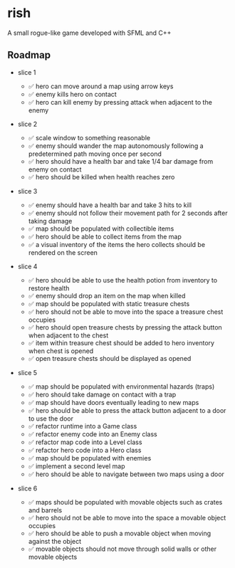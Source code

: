 # rish

A small rogue-like game developed with SFML and C++

## Roadmap

- slice 1

  - ✅ hero can move around a map using arrow keys
  - ✅ enemy kills hero on contact
  - ✅ hero can kill enemy by pressing attack when adjacent to the enemy

- slice 2

  - ✅ scale window to something reasonable
  - ✅ enemy should wander the map autonomously following a predetermined path moving once per second
  - ✅ hero should have a health bar and take 1/4 bar damage from enemy on contact
  - ✅ hero should be killed when health reaches zero

- slice 3

  - ✅ enemy should have a health bar and take 3 hits to kill
  - ✅ enemy should not follow their movement path for 2 seconds after taking damage
  - ✅ map should be populated with collectible items
  - ✅ hero should be able to collect items from the map
  - ✅ a visual inventory of the items the hero collects should be rendered on the screen

- slice 4

  - ✅ hero should be able to use the health potion from inventory to restore health
  - ✅ enemy should drop an item on the map when killed
  - ✅ map should be populated with static treasure chests
  - ✅ hero should not be able to move into the space a treasure chest occupies
  - ✅ hero should open treasure chests by pressing the attack button when adjacent to the chest
  - ✅ item within treasure chest should be added to hero inventory when chest is opened
  - ✅ open treasure chests should be displayed as opened

- slice 5

  - ✅ map should be populated with environmental hazards (traps)
  - ✅ hero should take damage on contact with a trap
  - ✅ map should have doors eventually leading to new maps
  - ✅ hero should be able to press the attack button adjacent to a door to use the door
  - ✅ refactor runtime into a Game class
  - ✅ refactor enemy code into an Enemy class
  - ✅ refactor map code into a Level class
  - ✅ refactor hero code into a Hero class
  - ✅ map should be populated with enemies
  - ✅ implement a second level map
  - ✅ hero should be able to navigate between two maps using a door

- slice 6

  - ✅ maps should be populated with movable objects such as crates and barrels
  - ✅ hero should not be able to move into the space a movable object occupies
  - ✅ hero should be able to push a movable object when moving against the object
  - ✅ movable objects should not move through solid walls or other movable objects
